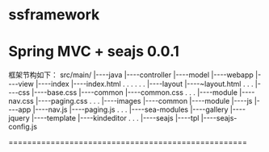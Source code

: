 ssframework
===========
Spring MVC + seajs 0.0.1
========================
 框架节构如下：
 src/main/
       |----java
              |----controller
              |----model
       |----webapp
              |----view
                     |----index
                     	    |----index.html 
                     	           .
                     	           .
                     	           .
                     	    .
                     	    .
                     	    .
                     |----layout
                            |----~layout.html
                                    .
                                    .
                                    .
              |----css
                     |----base.css
                     |----common
                             |----common.css
                                    .
                                    .
                                    .
                     |----module
                             |----nav.css
                             |----paging.css
                                    .
                                    .
                                    .
              |----images
                     |----common
                     |----module
              |----js
                     |----app
                            |----nav.js
                            |----paging.js
                                   .
                                   .
                                   .
                     |----sea-modules
                            |----gallery
                                   |----jquery
                                   |----template
                                   |----kindeditor
                                        .
                                        .
                                        .
                            |----seajs
                            |----tpl
                            |----seajs-config.js
 
===================================================
